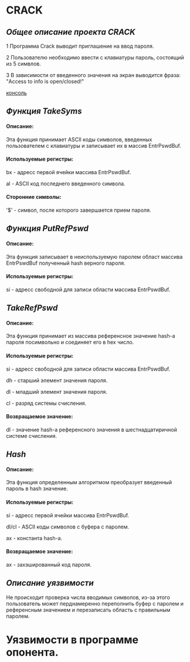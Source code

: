 # CRACK
## _Общее описание проекта CRACK_
1  Программа Crack выводит приглашение на ввод пароля.

2  Пользователю необходимо ввести с клавиатуры пароль, состоящий из 5 симвлов.

3 В зависимости от введенного значения на экран выводится фраза: "Access to info is open/closed!"

[консоль](RD1.png)


## _Функция TakeSyms_

#### Описание:
Эта функция принимает ASCII коды символов, введенных пользователем с клавиатуры и записывает их в массив EntrPswdBuf.


#### Используемые регистры:
bx - адресс первой ячейки массива EntrPswdBuf.

al - ASCII код последнего введенного символа.


#### Сторонние символы:
 '$' - символ, после которого завершается прием пароля.


## _Функция PutRefPswd_

#### Описание:
Эта функция записывает в неиспользуемую паролем област массива EntrPswdBuf полученный hash верного пароля.


#### Используемые регистры:
si - адресс свободной для записи области массива EntrPswdBuf.


## _TakeRefPswd_

#### Описание:
Эта функция принимает из массива референсное значение hash-а пароля посимвольно и соединяет его в hex число.

#### Используемые регистры:
si - адресс свободной для записи области массива EntrPswdBuf.

dh - старший элемент значения пароля.

dl - младший элемент значения пароля.

cl - разряд системы счисления.


#### Возвращаемое значение:
dl - значение hash-а референсного значения в шестнадцатиричной системе счисления.


## _Hash_

#### Описание:
Эта функция определенным алгоритмом преобразует введенный пароль в hash значение.


#### Используемые регистры:
si - адресс первой ячейки массива EntrPswdBuf.

dl/cl - ASCII коды символов с буфера с паролем.

ax - константа hash-а.


#### Возвращаемое значение:
ax - захэшированный код пароля.


## _Описание уязвимости_

Не происходит проверка числа вводимых символов, из-за этого пользователь может перднамеренно переполнить буфер с паролем и референсным значением и перезаписать область с правильным паролем.


# Уязвимости в программе опонента.













